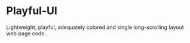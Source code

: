 # Playful-UI
Lightweight, playful, adequately colored and single long-scrolling layout web page code.
